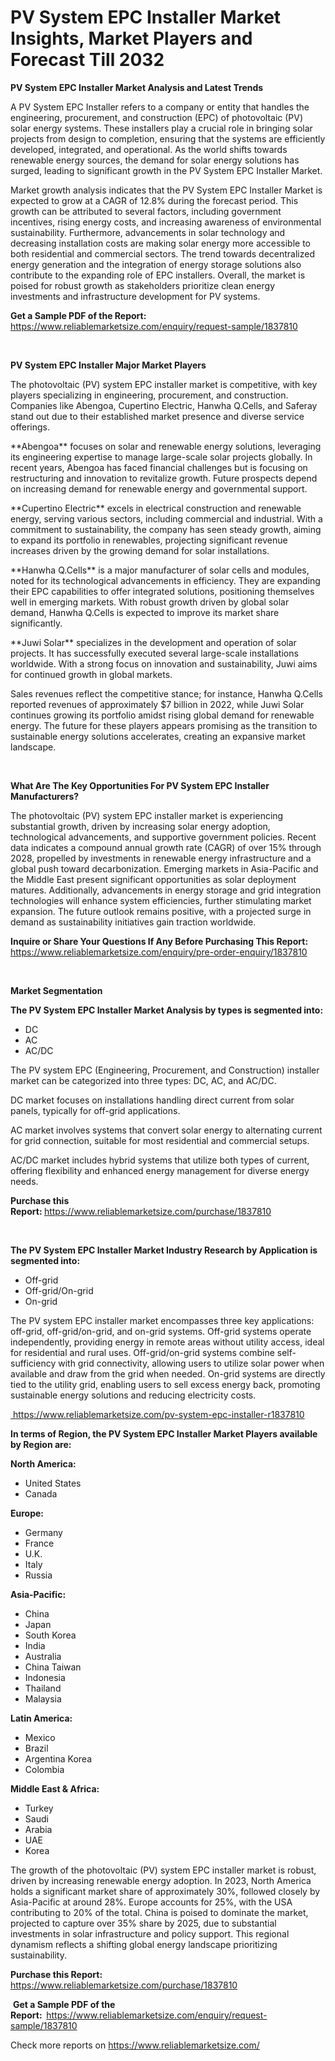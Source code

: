<p><h1>PV System EPC Installer Market Insights, Market Players and Forecast Till 2032</h1></p><p><strong>PV System EPC Installer Market Analysis and Latest Trends</strong></p>
<p><p>A PV System EPC Installer refers to a company or entity that handles the engineering, procurement, and construction (EPC) of photovoltaic (PV) solar energy systems. These installers play a crucial role in bringing solar projects from design to completion, ensuring that the systems are efficiently developed, integrated, and operational. As the world shifts towards renewable energy sources, the demand for solar energy solutions has surged, leading to significant growth in the PV System EPC Installer Market.</p><p>Market growth analysis indicates that the PV System EPC Installer Market is expected to grow at a CAGR of 12.8% during the forecast period. This growth can be attributed to several factors, including government incentives, rising energy costs, and increasing awareness of environmental sustainability. Furthermore, advancements in solar technology and decreasing installation costs are making solar energy more accessible to both residential and commercial sectors. The trend towards decentralized energy generation and the integration of energy storage solutions also contribute to the expanding role of EPC installers. Overall, the market is poised for robust growth as stakeholders prioritize clean energy investments and infrastructure development for PV systems.</p></p>
<p><strong>Get a Sample PDF of the Report:&nbsp;</strong> <a href="https://www.reliablemarketsize.com/enquiry/request-sample/1837810?utm_campaign=1197&utm_medium=2&utm_source=Github&utm_content=ia&utm_term=14022025&utm_id=pv-system-epc-installer">https://www.reliablemarketsize.com/enquiry/request-sample/1837810</a></p>
<p>&nbsp;</p>
<p><strong>PV System EPC Installer Major Market Players</strong></p>
<p><p>The photovoltaic (PV) system EPC installer market is competitive, with key players specializing in engineering, procurement, and construction. Companies like Abengoa, Cupertino Electric, Hanwha Q.Cells, and Saferay stand out due to their established market presence and diverse service offerings.</p><p>**Abengoa** focuses on solar and renewable energy solutions, leveraging its engineering expertise to manage large-scale solar projects globally. In recent years, Abengoa has faced financial challenges but is focusing on restructuring and innovation to revitalize growth. Future prospects depend on increasing demand for renewable energy and governmental support.</p><p>**Cupertino Electric** excels in electrical construction and renewable energy, serving various sectors, including commercial and industrial. With a commitment to sustainability, the company has seen steady growth, aiming to expand its portfolio in renewables, projecting significant revenue increases driven by the growing demand for solar installations.</p><p>**Hanwha Q.Cells** is a major manufacturer of solar cells and modules, noted for its technological advancements in efficiency. They are expanding their EPC capabilities to offer integrated solutions, positioning themselves well in emerging markets. With robust growth driven by global solar demand, Hanwha Q.Cells is expected to improve its market share significantly.</p><p>**Juwi Solar** specializes in the development and operation of solar projects. It has successfully executed several large-scale installations worldwide. With a strong focus on innovation and sustainability, Juwi aims for continued growth in global markets.</p><p>Sales revenues reflect the competitive stance; for instance, Hanwha Q.Cells reported revenues of approximately $7 billion in 2022, while Juwi Solar continues growing its portfolio amidst rising global demand for renewable energy. The future for these players appears promising as the transition to sustainable energy solutions accelerates, creating an expansive market landscape.</p></p>
<p>&nbsp;</p>
<p><strong>What Are The Key Opportunities For PV System EPC Installer Manufacturers?</strong></p>
<p><p>The photovoltaic (PV) system EPC installer market is experiencing substantial growth, driven by increasing solar energy adoption, technological advancements, and supportive government policies. Recent data indicates a compound annual growth rate (CAGR) of over 15% through 2028, propelled by investments in renewable energy infrastructure and a global push toward decarbonization. Emerging markets in Asia-Pacific and the Middle East present significant opportunities as solar deployment matures. Additionally, advancements in energy storage and grid integration technologies will enhance system efficiencies, further stimulating market expansion. The future outlook remains positive, with a projected surge in demand as sustainability initiatives gain traction worldwide.</p></p>
<p><strong>Inquire or Share Your Questions If Any Before Purchasing This Report:</strong> <a href="https://www.reliablemarketsize.com/enquiry/pre-order-enquiry/1837810?utm_campaign=1197&utm_medium=2&utm_source=Github&utm_content=ia&utm_term=14022025&utm_id=pv-system-epc-installer">https://www.reliablemarketsize.com/enquiry/pre-order-enquiry/1837810</a></p>
<p>&nbsp;</p>
<p><strong>Market Segmentation</strong></p>
<p><strong>The PV System EPC Installer Market Analysis by types is segmented into:</strong></p>
<p><ul><li>DC</li><li>AC</li><li>AC/DC</li></ul></p>
<p><p>The PV system EPC (Engineering, Procurement, and Construction) installer market can be categorized into three types: DC, AC, and AC/DC. </p><p>DC market focuses on installations handling direct current from solar panels, typically for off-grid applications. </p><p>AC market involves systems that convert solar energy to alternating current for grid connection, suitable for most residential and commercial setups. </p><p>AC/DC market includes hybrid systems that utilize both types of current, offering flexibility and enhanced energy management for diverse energy needs.</p></p>
<p><strong>Purchase this Report:&nbsp;</strong><a href="https://www.reliablemarketsize.com/purchase/1837810?utm_campaign=1197&utm_medium=2&utm_source=Github&utm_content=ia&utm_term=14022025&utm_id=pv-system-epc-installer">https://www.reliablemarketsize.com/purchase/1837810</a></p>
<p>&nbsp;</p>
<p><strong>The PV System EPC Installer Market Industry Research by Application is segmented into:</strong></p>
<p><ul><li>Off-grid</li><li>Off-grid/On-grid</li><li>On-grid</li></ul></p>
<p><p>The PV system EPC installer market encompasses three key applications: off-grid, off-grid/on-grid, and on-grid systems. Off-grid systems operate independently, providing energy in remote areas without utility access, ideal for residential and rural uses. Off-grid/on-grid systems combine self-sufficiency with grid connectivity, allowing users to utilize solar power when available and draw from the grid when needed. On-grid systems are directly tied to the utility grid, enabling users to sell excess energy back, promoting sustainable energy solutions and reducing electricity costs.</p></p>
<p><a href="https://www.reliablemarketsize.com/pv-system-epc-installer-r1837810?utm_campaign=1197&utm_medium=2&utm_source=Github&utm_content=ia&utm_term=14022025&utm_id=pv-system-epc-installer">&nbsp;https://www.reliablemarketsize.com/pv-system-epc-installer-r1837810</a></p>
<p><strong>In terms of Region, the PV System EPC Installer Market Players available by Region are:</strong></p>
<p>
    <p> <strong> North America: </strong>
        <ul>
            <li>United States</li>
            <li>Canada</li>
        </ul>
        </p> 
    <p> <strong> Europe: </strong>
        <ul>
            <li>Germany</li>
            <li>France</li>
            <li>U.K.</li>
            <li>Italy</li>
            <li>Russia</li>
        </ul>
        </p> 
    <p> <strong> Asia-Pacific: </strong>
        <ul>
            <li>China</li>
            <li>Japan</li>
            <li>South Korea</li>
            <li>India</li>
            <li>Australia</li>
            <li>China Taiwan</li>
            <li>Indonesia</li>
            <li>Thailand</li>
            <li>Malaysia</li>
        </ul>
        </p> 
    <p> <strong> Latin America: </strong>
        <ul>
            <li>Mexico</li>
            <li>Brazil</li>
            <li>Argentina Korea</li>
            <li>Colombia</li>
        </ul>
        </p> 
    <p> <strong> Middle East & Africa: </strong>
        <ul>
            <li>Turkey</li>
            <li>Saudi</li>
            <li>Arabia</li>
            <li>UAE</li>
            <li>Korea</li>
        </ul>
    </p>
    </p>
<p><p>The growth of the photovoltaic (PV) system EPC installer market is robust, driven by increasing renewable energy adoption. In 2023, North America holds a significant market share of approximately 30%, followed closely by Asia-Pacific at around 28%. Europe accounts for 25%, with the USA contributing to 20% of the total. China is poised to dominate the market, projected to capture over 35% share by 2025, due to substantial investments in solar infrastructure and policy support. This regional dynamism reflects a shifting global energy landscape prioritizing sustainability.</p></p>
<p><strong>Purchase this Report: </strong><a href="https://www.reliablemarketsize.com/purchase/1837810?utm_campaign=1197&utm_medium=2&utm_source=Github&utm_content=ia&utm_term=14022025&utm_id=pv-system-epc-installer">https://www.reliablemarketsize.com/purchase/1837810</a></p>
<p>&nbsp;<strong>Get a Sample PDF of the Report:&nbsp;&nbsp;</strong><a href="https://www.reliablemarketsize.com/enquiry/request-sample/1837810?utm_campaign=1197&utm_medium=2&utm_source=Github&utm_content=ia&utm_term=14022025&utm_id=pv-system-epc-installer">https://www.reliablemarketsize.com/enquiry/request-sample/1837810</a></p>
<p><strong></strong></p>
<p>Check more reports on <a href="https://www.reliablemarketsize.com/?utm_campaign=1197&utm_medium=2&utm_source=Github&utm_content=ia&utm_term=14022025&utm_id=pv-system-epc-installer">https://www.reliablemarketsize.com/</a></p>